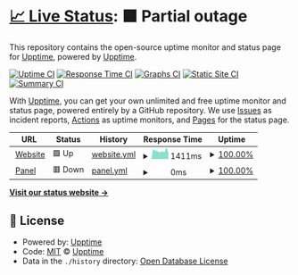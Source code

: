 # [📈 Live Status](https://uptime.cimeyclust.com): <!--live status--> **🟧 Partial outage**

This repository contains the open-source uptime monitor and status page for [Upptime](https://upptime.js.org), powered by [Upptime](https://github.com/upptime/upptime).

[![Uptime CI](https://github.com/cimeyclust/Server-Uptime/workflows/Uptime%20CI/badge.svg)](https://github.com/cimeyclust/Server-Uptime/actions?query=workflow%3A%22Uptime+CI%22)
[![Response Time CI](https://github.com/cimeyclust/Server-Uptime/workflows/Response%20Time%20CI/badge.svg)](https://github.com/cimeyclust/Server-Uptime/actions?query=workflow%3A%22Response+Time+CI%22)
[![Graphs CI](https://github.com/cimeyclust/Server-Uptime/workflows/Graphs%20CI/badge.svg)](https://github.com/cimeyclust/Server-Uptime/actions?query=workflow%3A%22Graphs+CI%22)
[![Static Site CI](https://github.com/cimeyclust/Server-Uptime/workflows/Static%20Site%20CI/badge.svg)](https://github.com/cimeyclust/Server-Uptime/actions?query=workflow%3A%22Static+Site+CI%22)
[![Summary CI](https://github.com/cimeyclust/Server-Uptime/workflows/Summary%20CI/badge.svg)](https://github.com/cimeyclust/Server-Uptime/actions?query=workflow%3A%22Summary+CI%22)

With [Upptime](https://upptime.js.org), you can get your own unlimited and free uptime monitor and status page, powered entirely by a GitHub repository. We use [Issues](https://github.com/upptime/upptime/issues) as incident reports, [Actions](https://github.com/cimeyclust/Server-Uptime/actions) as uptime monitors, and [Pages](https://uptime.cimeyclust.com) for the status page.

<!--start: status pages-->
<!-- This summary is generated by Upptime (https://github.com/upptime/upptime) -->
<!-- Do not edit this manually, your changes will be overwritten -->
<!-- prettier-ignore -->
| URL | Status | History | Response Time | Uptime |
| --- | ------ | ------- | ------------- | ------ |
| <img alt="" src="https://icons.duckduckgo.com/ip3/cimeyclust.com.ico" height="13"> [Website](https://cimeyclust.com) | 🟩 Up | [website.yml](https://github.com/CimeyClust/Server-Uptime/commits/HEAD/history/website.yml) | <details><summary><img alt="Response time graph" src="./graphs/website/response-time-week.png" height="20"> 1411ms</summary><br><a href="https://uptime.cimeyclust.com/history/website"><img alt="Response time 894" src="https://img.shields.io/endpoint?url=https%3A%2F%2Fraw.githubusercontent.com%2FCimeyClust%2FServer-Uptime%2FHEAD%2Fapi%2Fwebsite%2Fresponse-time.json"></a><br><a href="https://uptime.cimeyclust.com/history/website"><img alt="24-hour response time 1086" src="https://img.shields.io/endpoint?url=https%3A%2F%2Fraw.githubusercontent.com%2FCimeyClust%2FServer-Uptime%2FHEAD%2Fapi%2Fwebsite%2Fresponse-time-day.json"></a><br><a href="https://uptime.cimeyclust.com/history/website"><img alt="7-day response time 1411" src="https://img.shields.io/endpoint?url=https%3A%2F%2Fraw.githubusercontent.com%2FCimeyClust%2FServer-Uptime%2FHEAD%2Fapi%2Fwebsite%2Fresponse-time-week.json"></a><br><a href="https://uptime.cimeyclust.com/history/website"><img alt="30-day response time 1254" src="https://img.shields.io/endpoint?url=https%3A%2F%2Fraw.githubusercontent.com%2FCimeyClust%2FServer-Uptime%2FHEAD%2Fapi%2Fwebsite%2Fresponse-time-month.json"></a><br><a href="https://uptime.cimeyclust.com/history/website"><img alt="1-year response time 1031" src="https://img.shields.io/endpoint?url=https%3A%2F%2Fraw.githubusercontent.com%2FCimeyClust%2FServer-Uptime%2FHEAD%2Fapi%2Fwebsite%2Fresponse-time-year.json"></a></details> | <details><summary><a href="https://uptime.cimeyclust.com/history/website">100.00%</a></summary><a href="https://uptime.cimeyclust.com/history/website"><img alt="All-time uptime 100.00%" src="https://img.shields.io/endpoint?url=https%3A%2F%2Fraw.githubusercontent.com%2FCimeyClust%2FServer-Uptime%2FHEAD%2Fapi%2Fwebsite%2Fuptime.json"></a><br><a href="https://uptime.cimeyclust.com/history/website"><img alt="24-hour uptime 100.00%" src="https://img.shields.io/endpoint?url=https%3A%2F%2Fraw.githubusercontent.com%2FCimeyClust%2FServer-Uptime%2FHEAD%2Fapi%2Fwebsite%2Fuptime-day.json"></a><br><a href="https://uptime.cimeyclust.com/history/website"><img alt="7-day uptime 100.00%" src="https://img.shields.io/endpoint?url=https%3A%2F%2Fraw.githubusercontent.com%2FCimeyClust%2FServer-Uptime%2FHEAD%2Fapi%2Fwebsite%2Fuptime-week.json"></a><br><a href="https://uptime.cimeyclust.com/history/website"><img alt="30-day uptime 100.00%" src="https://img.shields.io/endpoint?url=https%3A%2F%2Fraw.githubusercontent.com%2FCimeyClust%2FServer-Uptime%2FHEAD%2Fapi%2Fwebsite%2Fuptime-month.json"></a><br><a href="https://uptime.cimeyclust.com/history/website"><img alt="1-year uptime 100.00%" src="https://img.shields.io/endpoint?url=https%3A%2F%2Fraw.githubusercontent.com%2FCimeyClust%2FServer-Uptime%2FHEAD%2Fapi%2Fwebsite%2Fuptime-year.json"></a></details>
| <img alt="" src="https://icons.duckduckgo.com/ip3/pterodactyl.cimeyclust.com.ico" height="13"> [Panel](https://pterodactyl.cimeyclust.com) | 🟥 Down | [panel.yml](https://github.com/CimeyClust/Server-Uptime/commits/HEAD/history/panel.yml) | <details><summary><img alt="Response time graph" src="./graphs/panel/response-time-week.png" height="20"> 0ms</summary><br><a href="https://uptime.cimeyclust.com/history/panel"><img alt="Response time 764" src="https://img.shields.io/endpoint?url=https%3A%2F%2Fraw.githubusercontent.com%2FCimeyClust%2FServer-Uptime%2FHEAD%2Fapi%2Fpanel%2Fresponse-time.json"></a><br><a href="https://uptime.cimeyclust.com/history/panel"><img alt="24-hour response time 0" src="https://img.shields.io/endpoint?url=https%3A%2F%2Fraw.githubusercontent.com%2FCimeyClust%2FServer-Uptime%2FHEAD%2Fapi%2Fpanel%2Fresponse-time-day.json"></a><br><a href="https://uptime.cimeyclust.com/history/panel"><img alt="7-day response time 0" src="https://img.shields.io/endpoint?url=https%3A%2F%2Fraw.githubusercontent.com%2FCimeyClust%2FServer-Uptime%2FHEAD%2Fapi%2Fpanel%2Fresponse-time-week.json"></a><br><a href="https://uptime.cimeyclust.com/history/panel"><img alt="30-day response time 759" src="https://img.shields.io/endpoint?url=https%3A%2F%2Fraw.githubusercontent.com%2FCimeyClust%2FServer-Uptime%2FHEAD%2Fapi%2Fpanel%2Fresponse-time-month.json"></a><br><a href="https://uptime.cimeyclust.com/history/panel"><img alt="1-year response time 764" src="https://img.shields.io/endpoint?url=https%3A%2F%2Fraw.githubusercontent.com%2FCimeyClust%2FServer-Uptime%2FHEAD%2Fapi%2Fpanel%2Fresponse-time-year.json"></a></details> | <details><summary><a href="https://uptime.cimeyclust.com/history/panel">100.00%</a></summary><a href="https://uptime.cimeyclust.com/history/panel"><img alt="All-time uptime 100.00%" src="https://img.shields.io/endpoint?url=https%3A%2F%2Fraw.githubusercontent.com%2FCimeyClust%2FServer-Uptime%2FHEAD%2Fapi%2Fpanel%2Fuptime.json"></a><br><a href="https://uptime.cimeyclust.com/history/panel"><img alt="24-hour uptime 100.00%" src="https://img.shields.io/endpoint?url=https%3A%2F%2Fraw.githubusercontent.com%2FCimeyClust%2FServer-Uptime%2FHEAD%2Fapi%2Fpanel%2Fuptime-day.json"></a><br><a href="https://uptime.cimeyclust.com/history/panel"><img alt="7-day uptime 100.00%" src="https://img.shields.io/endpoint?url=https%3A%2F%2Fraw.githubusercontent.com%2FCimeyClust%2FServer-Uptime%2FHEAD%2Fapi%2Fpanel%2Fuptime-week.json"></a><br><a href="https://uptime.cimeyclust.com/history/panel"><img alt="30-day uptime 100.00%" src="https://img.shields.io/endpoint?url=https%3A%2F%2Fraw.githubusercontent.com%2FCimeyClust%2FServer-Uptime%2FHEAD%2Fapi%2Fpanel%2Fuptime-month.json"></a><br><a href="https://uptime.cimeyclust.com/history/panel"><img alt="1-year uptime 100.00%" src="https://img.shields.io/endpoint?url=https%3A%2F%2Fraw.githubusercontent.com%2FCimeyClust%2FServer-Uptime%2FHEAD%2Fapi%2Fpanel%2Fuptime-year.json"></a></details>

<!--end: status pages-->

[**Visit our status website →**](https://uptime.cimeyclust.com)

## 📄 License

- Powered by: [Upptime](https://github.com/upptime/upptime)
- Code: [MIT](./LICENSE) © [Upptime](https://upptime.js.org)
- Data in the `./history` directory: [Open Database License](https://opendatacommons.org/licenses/odbl/1-0/)
